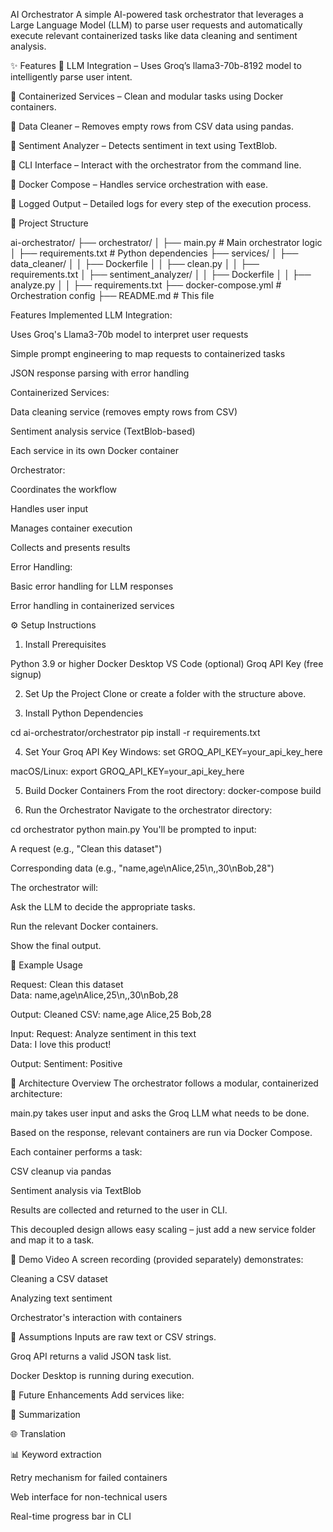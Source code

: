 AI Orchestrator
A simple AI-powered task orchestrator that leverages a Large Language Model (LLM) to parse user requests and automatically execute relevant containerized tasks like data cleaning and sentiment analysis.

✨ Features
🔗 LLM Integration – Uses Groq’s llama3-70b-8192 model to intelligently parse user intent.

🐳 Containerized Services – Clean and modular tasks using Docker containers.

🧹 Data Cleaner – Removes empty rows from CSV data using pandas.

💬 Sentiment Analyzer – Detects sentiment in text using TextBlob.

🧰 CLI Interface – Interact with the orchestrator from the command line.

🧩 Docker Compose – Handles service orchestration with ease.

📜 Logged Output – Detailed logs for every step of the execution process.

📁 Project Structure

ai-orchestrator/
├── orchestrator/
│   ├── main.py                # Main orchestrator logic
│   ├── requirements.txt       # Python dependencies
├── services/
│   ├── data_cleaner/
│   │   ├── Dockerfile
│   │   ├── clean.py
│   │   ├── requirements.txt
│   ├── sentiment_analyzer/
│   │   ├── Dockerfile
│   │   ├── analyze.py
│   │   ├── requirements.txt
├── docker-compose.yml         # Orchestration config
├── README.md                  # This file


Features Implemented
LLM Integration:

Uses Groq's Llama3-70b model to interpret user requests

Simple prompt engineering to map requests to containerized tasks

JSON response parsing with error handling

Containerized Services:

Data cleaning service (removes empty rows from CSV)

Sentiment analysis service (TextBlob-based)

Each service in its own Docker container

Orchestrator:

Coordinates the workflow

Handles user input

Manages container execution

Collects and presents results

Error Handling:

Basic error handling for LLM responses

Error handling in containerized services

⚙️ Setup Instructions
1. Install Prerequisites

Python 3.9 or higher
Docker Desktop
VS Code (optional)
Groq API Key (free signup)

2. Set Up the Project
Clone or create a folder with the structure above.

3. Install Python Dependencies

cd ai-orchestrator/orchestrator
pip install -r requirements.txt

4. Set Your Groq API Key
Windows:
set GROQ_API_KEY=your_api_key_here

macOS/Linux:
export GROQ_API_KEY=your_api_key_here

5. Build Docker Containers
From the root directory:
docker-compose build

6. Run the Orchestrator
Navigate to the orchestrator directory:

cd orchestrator
python main.py
You'll be prompted to input:

A request (e.g., "Clean this dataset")

Corresponding data (e.g., "name,age\nAlice,25\n,,30\nBob,28")

The orchestrator will:

Ask the LLM to decide the appropriate tasks.

Run the relevant Docker containers.

Show the final output.

🧠 Example Usage

Request: Clean this dataset  
Data: name,age\nAlice,25\n,,30\nBob,28

Output:
Cleaned CSV:
name,age
Alice,25
Bob,28

Input:
Request: Analyze sentiment in this text  
Data: I love this product!

Output:
Sentiment: Positive

🧭 Architecture Overview
The orchestrator follows a modular, containerized architecture:

main.py takes user input and asks the Groq LLM what needs to be done.

Based on the response, relevant containers are run via Docker Compose.

Each container performs a task:

CSV cleanup via pandas

Sentiment analysis via TextBlob

Results are collected and returned to the user in CLI.

This decoupled design allows easy scaling – just add a new service folder and map it to a task.

🧪 Demo Video
A screen recording (provided separately) demonstrates:

Cleaning a CSV dataset

Analyzing text sentiment

Orchestrator's interaction with containers

🧾 Assumptions
Inputs are raw text or CSV strings.

Groq API returns a valid JSON task list.

Docker Desktop is running during execution.

📌 Future Enhancements
Add services like:

📄 Summarization

🌐 Translation

📊 Keyword extraction

Retry mechanism for failed containers

Web interface for non-technical users

Real-time progress bar in CLI


